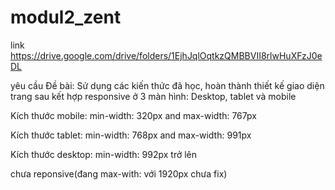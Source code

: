# modul2_zent
link
https://drive.google.com/drive/folders/1EjhJqlOqtkzQMBBVII8rlwHuXFzJ0eDL

yêu cầu
Đề bài: Sử dụng các kiến thức đã học, hoàn thành thiết kế giao diện trang sau kết hợp responsive ở 3 màn hình: Desktop, tablet và mobile

Kích thước mobile: min-width: 320px and max-width: 767px

Kích thước tablet: min-width: 768px and max-width: 991px

Kích thước desktop: min-width: 992px trở  lên

chưa reponsive(đang max-with: với 1920px chưa fix)
